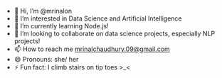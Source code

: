 - 👋 Hi, I’m @mrinalon
- 👀 I’m interested in Data Science and Artificial Intelligence
- 🌱 I’m currently learning Node.js!
- 💞️ I’m looking to collaborate on data science projects, especially NLP projects!
- 📫 How to reach me mrinalchaudhury.09@gmail.com
- 😄 Pronouns: she/ her
- ⚡ Fun fact: I climb stairs on tip toes >_<

<!---
mrinalon/mrinalon is a ✨ special ✨ repository because its `README.md` (this file) appears on your GitHub profile.
You can click the Preview link to take a look at your changes.
--->
